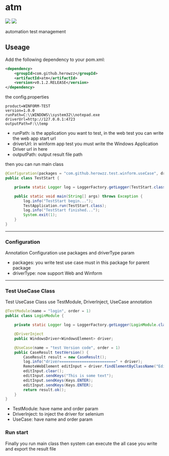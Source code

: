 # atm
![](https://jitpack.io/v/herowzz/atm.svg) ![](https://img.shields.io/badge/java-1.8.0%2B-green)

automation test management

## Useage
Add the following dependency to your pom.xml:
```xml
<dependency>
	<groupId>com.github.herowzz</groupId>
	<artifactId>atm</artifactId>
	<version>v0.1.2.RELEASE</version>
</dependency>
```  

the config.properties
```
product=WINFORM-TEST
version=1.0.0
runPath=C:\\WINDOWS\\system32\\notepad.exe
driverUrl=http://127.0.0.1:4723
outputPath=F:\\temp
```  
- runPath: is the application you want to test, in the web test you can write the web app start url
- driverUrl: in winform app test you must write the Windows Application Driver url in here
- outputPath: output result file path


then you can run main class
```java
@Configuration(packages = "com.github.herowzz.test.winform.useCase", driverType = DriverType.WinForm)
public class TestStart {

	private static Logger log = LoggerFactory.getLogger(TestStart.class);

	public static void main(String[] args) throws Exception {
		log.info("TestStart begin...");
		TestApplication.run(TestStart.class);
		log.info("TestStart finished...");
		System.exit(1);
	}
}
```  

----

### Configuration
Annotation Configuration use packages and driverType param
- packages: you write test use case must in this package for parent package
- driverType: now support Web and Winform

----

### Test UseCase Class
Test UseCase Class use TestModule, DriverInject, UseCase annotation
```java
@TestModule(name = "login", order = 1)
public class LoginModule {

	private static Logger log = LoggerFactory.getLogger(LoginModule.class);

	@DriverInject
	public WindowsDriver<WindowsElement> driver;

	@UseCase(name = "test Version code", order = 1)
	public CaseResult testVersion() {
		CaseResult result = new CaseResult();
		log.info("driver=========================" + driver);
		RemoteWebElement editInput = driver.findElementByClassName("Edit");
		editInput.clear();
		editInput.sendKeys("This is some text");
		editInput.sendKeys(Keys.ENTER);
		editInput.sendKeys(Keys.ENTER);
		return result.ok();
	}
}
```  
- TestModule: have name and order param
- DriverInject: to inject the driver for selenium
- UseCase: have name and order param

### Run start
Finally you run main class then system can execute the all case you write and export the result file

